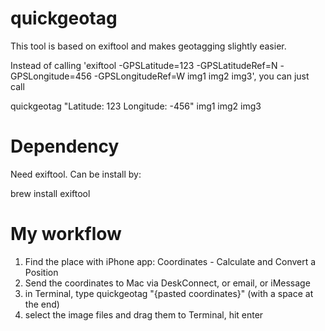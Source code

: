 quickgeotag
===========

This tool is based on exiftool and makes geotagging slightly easier.

Instead of calling 'exiftool -GPSLatitude=123 -GPSLatitudeRef=N -GPSLongitude=456 -GPSLongitudeRef=W img1 img2 img3', you can just call

quickgeotag "Latitude: 123 Longitude: -456" img1 img2 img3

Dependency
==========

Need exiftool. Can be install by:

brew install exiftool


My workflow
===========

1. Find the place with iPhone app: Coordinates - Calculate and Convert a Position
2. Send the coordinates to Mac via DeskConnect, or email, or iMessage
3. in Terminal, type quickgeotag "{pasted coordinates}" (with a space at the end)
4. select the image files and drag them to Terminal, hit enter
